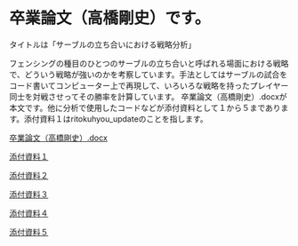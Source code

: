 # 卒業論文（高橋剛史）です。 

タイトルは「サーブルの立ち合いにおける戦略分析」 

フェンシングの種目のひとつのサーブルの立ち合いと呼ばれる場面における戦略で、どういう戦略が強いのかを考察しています。手法としてはサーブルの試合をコード書いてコンピューター上で再現して、いろいろな戦略を持ったプレイヤー同士を対戦させってその勝率を計算しています。  卒業論文（高橋剛史）.docxが本文です。他に分析で使用したコードなどが添付資料として１から５まであります。添付資料１はritokuhyou_updateのことを指します。

[卒業論文（高橋剛史）.docx](https://github.com/13tsuyoshi/sotsugyou_ronbun/blob/master/卒業論文（高橋剛史）.pdf)

[添付資料１](https://github.com/13tsuyoshi/sotsugyou_ronbun/blob/master/ritokuhyou_update.xlsx)

[添付資料２](http://nbviewer.jupyter.org/github/13tsuyoshi/sotsugyou_ronbun/blob/master/添付資料②.ipynb)

[添付資料３](http://nbviewer.jupyter.org/github/13tsuyoshi/sotsugyou_ronbun/blob/master/添付資料③.ipynb)

[添付資料４](https://github.com/13tsuyoshi/sotsugyou_ronbun/blob/master/添付資料④.xlsx)

[添付資料５](https://github.com/13tsuyoshi/sotsugyou_ronbun/blob/master/添付資料⑤.xlsx)
